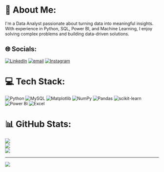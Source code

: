 # 💫 About Me:
I'm a Data Analyst passionate about turning data into meaningful insights. With experience in Python, SQL, Power BI, and Machine Learning, I enjoy solving complex problems and building data-driven solutions.


## 🌐 Socials:
 [![LinkedIn](https://img.shields.io/badge/LinkedIn-%230077B5.svg?logo=linkedin&logoColor=white)](https://linkedin.com/in/kumarsiddharth1032) [![email](https://img.shields.io/badge/Email-D14836?logo=gmail&logoColor=white)](mailto:kumarsiddharth1032@gmail.com) [![Instagram](https://img.shields.io/badge/Instagram-%23E4405F.svg?logo=Instagram&logoColor=white)](https://instagram.com/10siddharth32)

# 💻 Tech Stack:
![Python](https://img.shields.io/badge/python-3670A0?style=for-the-badge&logo=python&logoColor=ffdd54) ![MySQL](https://img.shields.io/badge/mysql-4479A1.svg?style=for-the-badge&logo=mysql&logoColor=white) ![Matplotlib](https://img.shields.io/badge/Matplotlib-%23ffffff.svg?style=for-the-badge&logo=Matplotlib&logoColor=black) ![NumPy](https://img.shields.io/badge/numpy-%23013243.svg?style=for-the-badge&logo=numpy&logoColor=white) ![Pandas](https://img.shields.io/badge/pandas-%23150458.svg?style=for-the-badge&logo=pandas&logoColor=white) ![scikit-learn](https://img.shields.io/badge/scikit--learn-%23F7931E.svg?style=for-the-badge&logo=scikit-learn&logoColor=white) ![Power Bi](https://img.shields.io/badge/power_bi-F2C811?style=for-the-badge&logo=powerbi&logoColor=black)
![Excel](https://img.shields.io/badge/excel-6aa84f?style=for-the-badge&logo=excel&logoColor=black)
# 📊 GitHub Stats:
![](https://github-readme-stats.vercel.app/api?username=Sidd1032&theme=dark&hide_border=false&include_all_commits=false&count_private=false)<br/>
![](https://github-readme-streak-stats.herokuapp.com/?user=Sidd1032&theme=dark&hide_border=false)<br/>
![](https://github-readme-stats.vercel.app/api/top-langs/?username=Sidd1032&theme=dark&hide_border=false&include_all_commits=false&count_private=false&layout=compact)

---
[![](https://visitcount.itsvg.in/api?id=Sidd1032&icon=0&color=0)](https://visitcount.itsvg.in)

<!-- Proudly created with GPRM ( https://gprm.itsvg.in ) -->

<!--
**Sidd1032/Sidd1032** is a ✨ _special_ ✨ repository because its `README.md` (this file) appears on your GitHub profile.

Here are some ideas to get you started:

- 🔭 I’m currently working on ...
- 🌱 I’m currently learning ...
- 👯 I’m looking to collaborate on ...
- 🤔 I’m looking for help with ...
- 💬 Ask me about ...
- 📫 How to reach me: ...
- 😄 Pronouns: ...
- ⚡ Fun fact: ...
-->
